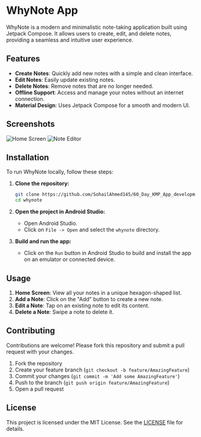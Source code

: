 # WhyNote App

WhyNote is a modern and minimalistic note-taking application built using Jetpack Compose. It allows users to create, edit, and delete notes, providing a seamless and intuitive user experience.

## Features

- **Create Notes**: Quickly add new notes with a simple and clean interface.
- **Edit Notes**: Easily update existing notes.
- **Delete Notes**: Remove notes that are no longer needed.
- **Offline Support**: Access and manage your notes without an internet connection.
- **Material Design**: Uses Jetpack Compose for a smooth and modern UI.

## Screenshots

![Home Screen](screenshots/home.png)
![Note Editor](screenshots/editor.png)

## Installation

To run WhyNote locally, follow these steps:

1. **Clone the repository:**

    ```bash
    git clone https://github.com/SohailAhmed145/60_Day_KMP_App_development.git
    cd whynote
    ```

2. **Open the project in Android Studio:**
   - Open Android Studio.
   - Click on `File -> Open` and select the `whynote` directory.

3. **Build and run the app:**
   - Click on the `Run` button in Android Studio to build and install the app on an emulator or connected device.

## Usage

1. **Home Screen**: View all your notes in a unique hexagon-shaped list.
2. **Add a Note**: Click on the "Add" button to create a new note.
3. **Edit a Note**: Tap on an existing note to edit its content.
4. **Delete a Note**: Swipe a note to delete it.


## Contributing

Contributions are welcome! Please fork this repository and submit a pull request with your changes.

1. Fork the repository
2. Create your feature branch (`git checkout -b feature/AmazingFeature`)
3. Commit your changes (`git commit -m 'Add some AmazingFeature'`)
4. Push to the branch (`git push origin feature/AmazingFeature`)
5. Open a pull request

## License

This project is licensed under the MIT License. See the [LICENSE](LICENSE) file for details.
